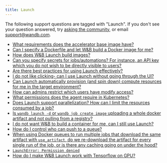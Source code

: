 ```yaml
---
title: Launch 
---
```

The following support questions are tagged with "Launch". If you don't see 
your question answered, try [asking the community](https://community.wandb.ai/), 
or email [support@wandb.com](mailto:support@wandb.com).

- [What requirements does the accelerator base image have?](requirements_accelerator_base_image.md)
- [Can I specify a Dockerfile and let W&B build a Docker image for me?](dockerfile_let_wb_build_docker_image_me.md)
- [How does W&B Launch build images?](launch_build_images.md)
- [Can you specify secrets for jobs/automations? For instance, an API key which you do not wish to be directly visible to users?](secrets_jobsautomations_instance_api_key_wish_directly_visible.md)
- [Are there best practices for using Launch effectively?](best_practices_launch_effectively.md)
- [I do not like clicking- can I use Launch without going through the UI?](clicking_launch_without_going_ui.md)
- [Can Launch automatically provision (and spin down) compute resources for me in the target environment?](launch_automatically_provision_spin_compute_resources_target_environment.md)
- [How can admins restrict which users have modify access?](restrict_access_modify_example.md)
- [What permissions does the agent require in Kubernetes?](permissions_agent_require_kubernetes.md)
- [Does Launch support parallelization?  How can I limit the resources consumed by a job?](launch_support_parallelization_limit_resources_consumed_job.md)
- [Is `wandb launch -d` or `wandb job create image` uploading a whole docker artifact and not pulling from a registry?](launch_d_wandb_job_create_image_uploading_whole_docker.md)
- [I do not want W&B to build a container for me, can I still use Launch?](build_container_launch.md)
- [How do I control who can push to a queue?](control_push_queue.md)
- [When using Docker queues to run multiple jobs that download the same artifact with `use_artifact`, do we re-download the artifact for every single run of the job, or is there any caching going on under the hood?](docker_queues_run_multiple_jobs_download_same_artifact_useartifact.md)
- [`LaunchError: Permission denied`](launcherror_permission_denied.md)
- [How do I make W&B Launch work with Tensorflow on GPU?](launch_tensorflow_gpu.md)
